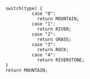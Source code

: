         switch(type) {
                  case "0":
                    return MOUNTAIN;
                  case "1":
                    return RIVER;
                  case "2":
                    return GRASS;
                  case "3":
                    return ROCK;
                  case "4":
                    return RIVERSTONE;
        }
        return MOUNTAIN;